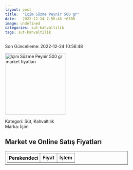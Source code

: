 ```yaml
---
layout: post
title:  "İçim Süzme Peynir 500 gr"
date:   2022-12-24 7:56:48 +0300
image: undefined
categories: sut-kahvaltilik
tags: sut-kahvaltilik
---
```


Son Güncelleme: 2022-12-24 10:56:48

<img src="undefined" width="200" alt="İçim Süzme Peynir 500 gr market fiyatları" />

Kategori: Süt, Kahvaltılık
<br />
Marka: İçim

<h2>Market ve Online Satış Fiyatları</h2>

<table border="1" style="padding: 5px;width:80%;">
  <tr>
    <td style="padding: 5px;"><strong>Perakendeci</strong></td>
    <td><strong>Fiyat</strong></td>
    <td><strong>İşlem</strong></td>
  </tr>
  
</table>
